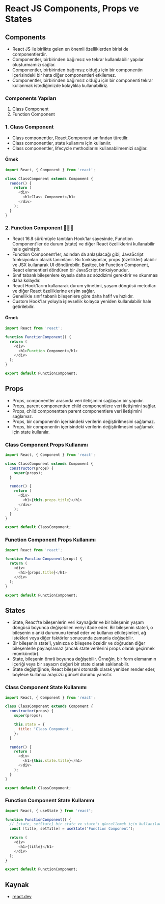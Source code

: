 # React JS Components, Props ve States

## Components

- React JS ile birlikte gelen en önemli özelliklerden birisi de componentlerdir.
- Componentler, birbirinden bağımsız ve tekrar kullanılabilir yapılar oluşturmamızı sağlar.
- Componentler, birbirinden bağımsız olduğu için bir componentin içerisindeki bir hata diğer componentleri etkilemez.
- Componentler, birbirinden bağımsız olduğu için bir componenti tekrar kullanmak istediğimizde kolaylıkla kullanabiliriz.

### Components Yapıları

1. Class Component
2. Function Component

### 1. Class Component

- Class componentler, React.Component sınıfından türetilir.
- Class componentler, state kullanımı için kullanılır.
- Class componentler, lifecycle methodlarını kullanabilmemizi sağlar.

#### Örnek

```js
import React, { Component } from 'react';

class ClassComponent extends Component {
  render() {
    return (
      <div>
        <h1>Class Component</h1>
      </div>
    );
  }
}
```

### 2. Function Component 💪💪💪

- React 16.8 sürümüyle tanıtılan Hook'lar sayesinde, Function Component'ler de durum (state) ve diğer React özelliklerini kullanabilir hale gelmiştir.
- Function Component'ler, adından da anlaşılacağı gibi, JavaScript fonksiyonları olarak tanımlanır. Bu fonksiyonlar, props (özellikler) alabilir ve JSX kullanarak UI döndürebilir. Basitçe, bir Function Component, React elementleri döndüren bir JavaScript fonksiyonudur.
- Sınıf tabanlı bileşenlere kıyasla daha az sözdizimi gerektirir ve okunması daha kolaydır.
- React Hook'larını kullanarak durum yönetimi, yaşam döngüsü metodları ve diğer React özelliklerine erişim sağlar.
- Genellikle sınıf tabanlı bileşenlere göre daha hafif ve hızlıdır.
- Custom Hook'lar yoluyla işlevsellik kolayca yeniden kullanılabilir hale getirilebilir.

#### Örnek

```js
import React from 'react';

function FunctionComponent() {
  return (
    <div>
      <h1>Function Component</h1>
    </div>
  );
}

export default FunctionComponent;
```	

## Props

- Props, componentler arasında veri iletişimini sağlayan bir yapıdır.
- Props, parent componentten child componentlere veri iletişimini sağlar.
- Props, child componentten parent componentlere veri iletişimini sağlamaz.
- Props, bir componentin içerisindeki verilerin değiştirilmesini sağlamaz.
- Props, bir componentin içerisindeki verilerin değiştirilmesini sağlamak için state kullanılır.

### Class Component Props Kullanımı

```js
import React, { Component } from 'react';

class ClassComponent extends Component {
  constructor(props) {
    super(props);
  }

  render() {
    return (
      <div>
        <h1>{this.props.title}</h1>
      </div>
    );
  }
}

export default ClassComponent;
```

### Function Component Props Kullanımı

```js
import React from 'react';

function FunctionComponent(props) {
  return (
    <div>
      <h1>{props.title}</h1>
    </div>
  );
}

export default FunctionComponent;
```

## States

- State, React'te bileşenlerin veri kaynağıdır ve bir bileşenin yaşam döngüsü boyunca değişebilen veriyi ifade eder. Bir bileşenin state'i, o bileşenin o anki durumunu temsil eder ve kullanıcı etkileşimleri, ağ istekleri veya diğer faktörler sonucunda zamanla değişebilir.
- Bir bileşenin state'i, yalnızca o bileşene özeldir ve doğrudan diğer bileşenlerle paylaşılamaz (ancak state verilerini props olarak geçirmek mümkündür).
- State, bileşenin ömrü boyunca değişebilir. Örneğin, bir form elemanının içeriği veya bir sayacın değeri bir state olarak saklanabilir.
- State değiştiğinde, React bileşeni otomatik olarak yeniden render eder, böylece kullanıcı arayüzü güncel durumu yansıtır.

### Class Component State Kullanımı

```js
import React, { Component } from 'react';

class ClassComponent extends Component {
  constructor(props) {
    super(props);

    this.state = {
      title: 'Class Component',
    };
  }

  render() {
    return (
      <div>
        <h1>{this.state.title}</h1>
      </div>
    );
  }
}

export default ClassComponent;
```
### Function Component State Kullanımı

```js
import React, { useState } from 'react';

function FunctionComponent() {
  // [state, setState] bir state ve state'i güncellemek için kullanılacak bir fonksiyon döndürür.
  const [title, setTitle] = useState('Function Component');

  return (
    <div>
      <h1>{title}</h1>
    </div>
  );
}

export default FunctionComponent;
```

## Kaynak

- [react.dev](https://react.dev/learn)